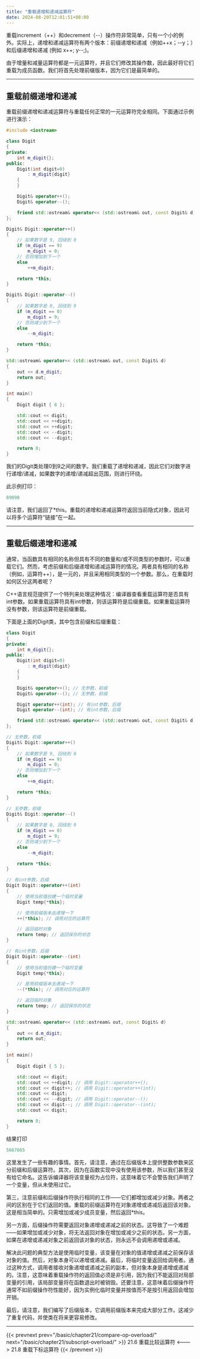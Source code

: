 ```yaml
---
title: "重载递增和递减运算符"
date: 2024-08-20T12:01:51+08:00
---
```


重载increment（++）和decrement（--）操作符非常简单，只有一个小的例外。实际上，递增和递减运算符有两个版本：前缀递增和递减（例如++x；--y；）和后缀递增和递减 (例如 x++; y--;)。

由于增量和减量运算符都是一元运算符，并且它们修改其操作数，因此最好将它们重载为成员函数。我们将首先处理前缀版本，因为它们是最简单的。

***
## 重载前缀递增和递减

重载前缀递增和递减运算符与重载任何正常的一元运算符完全相同。下面通过示例进行演示：

```C++
#include <iostream>

class Digit
{
private:
    int m_digit{};
public:
    Digit(int digit=0)
        : m_digit{digit}
    {
    }

    Digit& operator++();
    Digit& operator--();

    friend std::ostream& operator<< (std::ostream& out, const Digit& d);
};

Digit& Digit::operator++()
{
    // 如果数字是 9, 回绕到 0
    if (m_digit == 9)
        m_digit = 0;
    // 否则增加到下一个
    else
        ++m_digit;

    return *this;
}

Digit& Digit::operator--()
{
    // 如果数字是 0, 回绕到 9
    if (m_digit == 0)
        m_digit = 9;
    // 否则减少到下一个
    else
        --m_digit;

    return *this;
}

std::ostream& operator<< (std::ostream& out, const Digit& d)
{
	out << d.m_digit;
	return out;
}

int main()
{
    Digit digit { 8 };

    std::cout << digit;
    std::cout << ++digit;
    std::cout << ++digit;
    std::cout << --digit;
    std::cout << --digit;

    return 0;
}
```

我们的Digit类处理0到9之间的数字。我们重载了递增和递减，因此它们对数字进行递增/递减，如果数字的递增/递减超出范围，则进行环绕。

此示例打印：

```C++
89098
```

请注意，我们返回了*this。重载的递增和递减运算符返回当前隐式对象，因此可以将多个运算符“链接”在一起。

***
## 重载后缀递增和递减

通常，当函数具有相同的名称但具有不同的数量和/或不同类型的参数时，可以重载它们。然而，考虑前缀和后缀递增和递减运算符的情况。两者具有相同的名称（例如，运算符++），是一元的，并且采用相同类型的一个参数。那么，在重载时如何区分这两者呢？

C++语言规范提供了一个特列来处理这种情况：编译器查看重载运算符是否具有int参数。如果重载运算符具有int参数，则该运算符是后缀重载。如果重载运算符没有参数，则该运算符是前缀重载。

下面是上面的Digit类，其中包含前缀和后缀重载：

```C++
class Digit
{
private:
    int m_digit{};
public:
    Digit(int digit=0)
        : m_digit{digit}
    {
    }

    Digit& operator++(); // 无参数，前缀
    Digit& operator--(); // 无参数，前缀

    Digit operator++(int); // 有int参数，后缀
    Digit operator--(int); // 有int参数，后缀

    friend std::ostream& operator<< (std::ostream& out, const Digit& d);
};

// 无参数，前缀
Digit& Digit::operator++()
{
    // 如果数字是 9, 回绕到 0
    if (m_digit == 9)
        m_digit = 0;
    // 否则增加到下一个
    else
        ++m_digit;

    return *this;
}

// 无参数，前缀
Digit& Digit::operator--()
{
    // 如果数字是 0, 回绕到 9
    if (m_digit == 0)
        m_digit = 9;
    // 否则减少到下一个
    else
        --m_digit;

    return *this;
}

// 有int参数，后缀
Digit Digit::operator++(int)
{
    // 使用当前值创建一个临时变量
    Digit temp{*this};

    // 使用前缀版本去递增一下
    ++(*this); // 调用对应的运算符

    // 返回临时对象
    return temp; // 返回保存的状态
}

// 有int参数，后缀
Digit Digit::operator--(int)
{
    // 使用当前值创建一个临时变量
    Digit temp{*this};

    // 是用前缀版本去递减一下
    --(*this); // 调用对应的运算符

    // 返回临时对象
    return temp; // 返回保存的状态
}

std::ostream& operator<< (std::ostream& out, const Digit& d)
{
	out << d.m_digit;
	return out;
}

int main()
{
    Digit digit { 5 };

    std::cout << digit;
    std::cout << ++digit; // 调用 Digit::operator++();
    std::cout << digit++; // 调用 Digit::operator++(int);
    std::cout << digit;
    std::cout << --digit; // 调用 Digit::operator--();
    std::cout << digit--; // 调用 Digit::operator--(int);
    std::cout << digit;

    return 0;
}
```

结果打印

```C++
5667665
```

这里发生了一些有趣的事情。首先，请注意，通过在后缀版本上提供整数参数来区分前缀和后缀运算符。其次，因为在函数实现中没有使用该参数，所以我们甚至没有给它命名。这告诉编译器将该变量视为占位符，这意味着它不会警告我们声明了一个变量，但从未使用过它。

第三，注意前缀和后缀操作符执行相同的工作——它们都增加或减少对象。两者之间的区别在于它们返回的值。重载的前缀运算符在对象递增或递减后返回该对象。这是相当简单的。只需增加或减少成员变量，然后返回*this。

另一方面，后缀操作符需要返回对象递增或递减之前的状态。这导致了一个难题——如果增加或减少对象，将无法返回对象在增加或减少之前的状态。另一方面，如果在递增或递减对象之前返回该对象的状态，则永远不会调用递增或递减。

解决此问题的典型方法是使用临时变量，该变量在对象的值递增或递减之前保存该对象的值。然后，对象本身可以递增或递减。最后，将临时变量返回给调用者。通过这种方式，调用者接收对象递增或递减之前的副本，但对象本身是递增或递减的。注意，这意味着重载操作符的返回值必须是非引用，因为我们不能返回对局部变量的引用，该局部变量将在函数退出时被销毁。还要注意，这意味着后缀操作符通常不如前缀操作符性能好，因为实例化临时变量并按值而不是按引用返回会增加开销。

最后，请注意，我们编写了后缀版本，它调用前缀版本来完成大部分工作。这减少了重复代码，并使类在将来更容易修改。

***

{{< prevnext prev="/basic/chapter21/compare-op-overload/" next="/basic/chapter21/subscript-overload/" >}}
21.6 重载比较运算符
<--->
21.8 重载下标运算符
{{< /prevnext >}}
